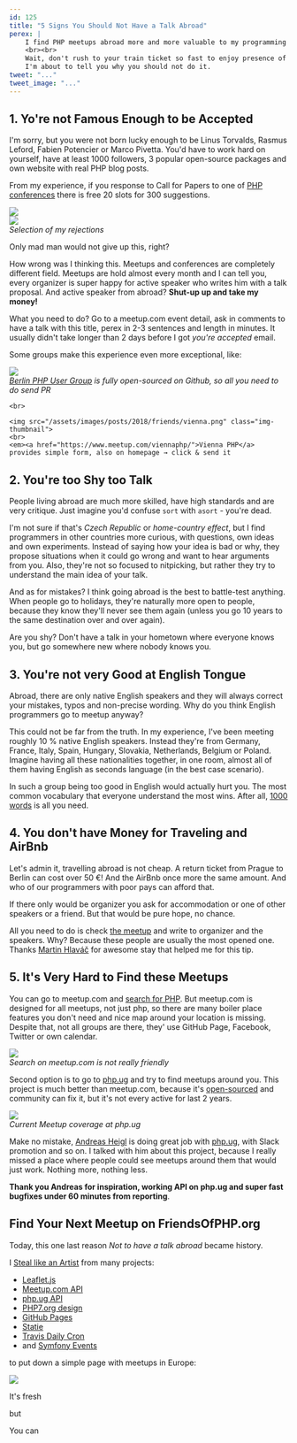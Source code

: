 ```yaml
---
id: 125
title: "5 Signs You Should Not Have a Talk Abroad"
perex: |
    I find PHP meetups abroad more and more valuable to my programming life. They're best place to diverse my skills and knowledge without eating dump and self proclaiming Twitter feeds.
    <br><br>
    Wait, don't rush to your train ticket so fast to enjoy presence of great developers, interesting topic, surprisingly open-minded people and tasty beer afterwards.
    I'm about to tell you why you should not do it.
tweet: "..."
tweet_image: "..."
---
```


## 1. Yo're not Famous Enough to be Accepted

<em class="fa fa-fw fa-times text-danger fa-2x"></em>

I'm sorry, but you were not born lucky enough to be Linus Torvalds, Rasmus Leford, Fabien Potencier or Marco Pivetta. You'd have to work hard on yourself, have at least 1000 followers, 3 popular open-source packages and own website with real PHP blog posts.  

From my experience, if you response to Call for Papers to one of [PHP conferences](http://php.net/conferences/index.php) there is free 20 slots for 300 suggestions.

<div class="text-center mb-4">
    <img src="/assets/images/posts/2018/friends/ou.png" class="img-thumbnail">
    <br>
    <img src="/assets/images/posts/2018/friends/ou2.png" class="img-thumbnail">
    <br>
    <em>Selection of my rejections</em>
</div>

Only mad man would not give up this, right?

<em class="fa fa-fw fa-check text-success fa-2x"></em>

How wrong was I thinking this. Meetups and conferences are completely different field. Meetups are hold almost every month and I can tell you, every organizer is super happy for active speaker who writes him with a talk proposal. And active speaker from abroad? **Shut-up up and take my money!**

What you need to do? Go to a meetup.com event detail, ask in comments to have a talk with this title, perex in 2-3 sentences and length in minutes. It usually didn't take longer than 2 days before I got *you're accepted* email. 

Some groups make this experience even more exceptional, like:

<div class="text-center">
    <img src="/assets/images/posts/2018/friends/berlin.png" class="img-thumbnail">
    <br>
    <em><a href="http://www.bephpug.de/">Berlin PHP User Group</a> is fully open-sourced on Github, so all you need to do send PR</em>

    <br>

    <img src="/assets/images/posts/2018/friends/vienna.png" class="img-thumbnail">
    <br>
    <em><a href="https://www.meetup.com/viennaphp/">Vienna PHP</a> provides simple form, also on homepage → click & send it
</div>


## 2. You're too Shy too Talk 

<em class="fa fa-fw fa-times text-danger fa-2x"></em>

People living abroad are much more skilled, have high standards and are very critique. Just imagine you'd confuse `sort` with `asort` - you're dead. 

<em class="fa fa-fw fa-check text-success fa-2x"></em>

I'm not sure if that's *Czech Republic* or *home-country effect*, but I find programmers in other countries more curious, with questions, own ideas and own experiments. Instead of saying how your idea is bad or why, they propose situations when it could go wrong and want to hear arguments from you. Also, they're not so focused to nitpicking, but rather they try to understand the main idea of your talk.

And as for mistakes? I think going abroad is the best to battle-test anything. When people go to holidays, they're naturally more open to people, because they know they'll never see them again (unless you go 10 years to the same destination over and over again).

Are you shy? Don't have a talk in your hometown where everyone knows you, but go somewhere new where nobody knows you. 

## 3. You're not very Good at English Tongue

<em class="fa fa-fw fa-times text-danger fa-2x"></em>

Abroad, there are only native English speakers and they will always correct your mistakes, typos and non-precise wording. Why do you think English programmers go to meetup anyway? 

<em class="fa fa-fw fa-check text-success fa-2x"></em>

This could not be far from the truth. In my experience, I've been meeting roughly 10 % native English speakers. Instead they're from Germany, France, Italy, Spain, Hungary, Slovakia, Netherlands, Belgium or Poland. Imagine having all these nationalities together, in one room, almost all of them having English as seconds language (in the best case scenario).

In such a group being too good in English would actually hurt you. The most common vocabulary that everyone understand the most wins. 
After all, [1000 words](https://xkcd.com/simplewriter/) is all you need.    

## 4. You don't have Money for Traveling and AirBnb

<em class="fa fa-fw fa-times text-danger fa-2x"></em>

Let's admin it, travelling abroad is not cheap. A return ticket from Prague to Berlin can cost over 50 €! And the AirBnb once more the same amount. And who of our programmers with poor pays can afford that. 

If there only would be organizer you ask for accommodation or one of other speakers or a friend. But that would be pure hope, no chance.

<em class="fa fa-fw fa-check text-success fa-2x"></em>

All you need to do is check [the meetup](https://www.meetup.com/sfugberlin/events/) and write to organizer and the speakers. Why? Because these people are usually the most opened one. Thanks [Martin Hlaváč](http://mhlavac.net/) for awesome stay that helped me for this tip. 

## 5. It's Very Hard to Find these Meetups  

<em class="fa fa-fw fa-times text-danger fa-2x"></em>

You can go to meetup.com and [search for PHP](https://www.meetup.com/find/events/?allMeetups=false&keywords=php). But meetup.com is designed for all meetups, not just php, so there are many boiler place features you don't need and nice map around your location is missing. Despite that, not all groups are there, they' use GitHub Page, Facebook, Twitter or own calendar.


<div class="text-center mb-4">
    <img src="/assets/images/posts/2018/friends/meetupcom.png" class="img-thumbnail">
    <br>
    <em>Search on meetup.com is not really friendly</em>
</div>

Second option is to go to [php.ug](http://php.ug/) and try to find meetups around you. This project is much better than meetup.com, because it's [open-sourced](https://github.com/php-ug/php.ug) and community can fix it, but it's not every active for last 2 years. 

<div class="text-center">
    <img src="/assets/images/posts/2018/friends/phpug.png" class="img-thumbnail">
    <br>
    <em>Current Meetup coverage at php.ug</em>
</div>

<em class="fa fa-fw fa-check text-success fa-2x"></em>

Make no mistake, [Andreas Heigl](https://github.com/heiglandreas) is doing great job with [php.ug](http://php.ug/), with Slack promotion and so on. I talked with him about this project, because I really missed a place where people could see meetups around them that would just work. Nothing more, nothing less.

**Thank you Andreas for inspiration, working API on php.ug and super fast bugfixes under 60 minutes from reporting**. 

## Find Your Next Meetup on FriendsOfPHP.org

Today, this one last reason *Not to have a talk abroad* became history.

I [Steal like an Artist](/blog/2017/09/25/3-non-it-books-that-help-you-to-become-better-programmer/#steal-like-and-artist-by-austing-kleon) from many projects:

- [Leaflet.js](https://leafletjs.com/)
- [Meetup.com API](https://www.meetup.com/meetup_api/)
- [php.ug API](https://php-ug.github.io/php.ug/api/)
- [PHP7.org design](http://gophp7.org/)
- [GitHub Pages](https://pages.github.com/)
- [Statie](https://www.statie.org/)
- [Travis Daily Cron](https://docs.travis-ci.com/user/cron-jobs/)
- and [Symfony Events](https://symfony.com/events/)

to put down a simple page with meetups in Europe:

<a href="https://friendsofphp.org/">
    <img src="/assets/images/posts/2018/friends/homepage.png" class="img-thumbnail">
</a>

It's fresh 

but 

You can 

